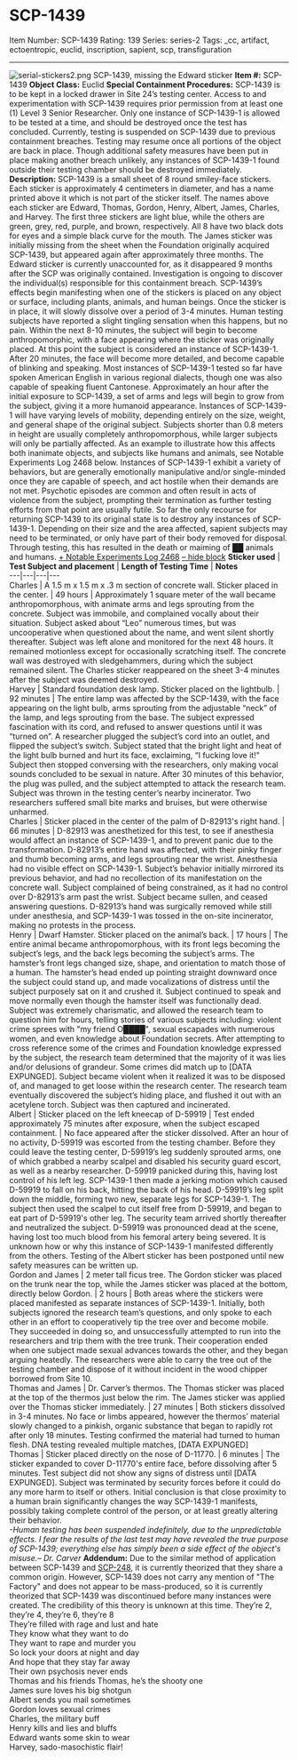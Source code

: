 # SCP-1439
Item Number: SCP-1439
Rating: 139
Series: series-2
Tags: _cc, artifact, ectoentropic, euclid, inscription, sapient, scp, transfiguration

---

![serial-stickers2.png](https://scp-wiki.wdfiles.com/local--files/scp-1439/serial-stickers2.png)
SCP-1439, missing the Edward sticker
**Item #:** SCP-1439
**Object Class:** Euclid
**Special Containment Procedures:** SCP-1439 is to be kept in a locked drawer in Site 24’s testing center. Access to and experimentation with SCP-1439 requires prior permission from at least one (1) Level 3 Senior Researcher. Only one instance of SCP-1439-1 is allowed to be tested at a time, and should be destroyed once the test has concluded. Currently, testing is suspended on SCP-1439 due to previous containment breaches. Testing may resume once all portions of the object are back in place. Though additional safety measures have been put in place making another breach unlikely, any instances of SCP-1439-1 found outside their testing chamber should be destroyed immediately.
**Description:** SCP-1439 is a small sheet of 8 round smiley-face stickers. Each sticker is approximately 4 centimeters in diameter, and has a name printed above it which is not part of the sticker itself. The names above each sticker are Edward, Thomas, Gordon, Henry, Albert, James, Charles, and Harvey. The first three stickers are light blue, while the others are green, grey, red, purple, and brown, respectively. All 8 have two black dots for eyes and a simple black curve for the mouth. The James sticker was initially missing from the sheet when the Foundation originally acquired SCP-1439, but appeared again after approximately three months. The Edward sticker is currently unaccounted for, as it disappeared 9 months after the SCP was originally contained. Investigation is ongoing to discover the individual(s) responsible for this containment breach.
SCP-1439’s effects begin manifesting when one of the stickers is placed on any object or surface, including plants, animals, and human beings. Once the sticker is in place, it will slowly dissolve over a period of 3-4 minutes. Human testing subjects have reported a slight tingling sensation when this happens, but no pain. Within the next 8-10 minutes, the subject will begin to become anthropomorphic, with a face appearing where the sticker was originally placed. At this point the subject is considered an instance of SCP-1439-1. After 20 minutes, the face will become more detailed, and become capable of blinking and speaking. Most instances of SCP-1439-1 tested so far have spoken American English in various regional dialects, though one was also capable of speaking fluent Cantonese.
Approximately an hour after the initial exposure to SCP-1439, a set of arms and legs will begin to grow from the subject, giving it a more humanoid appearance. Instances of SCP-1439-1 will have varying levels of mobility, depending entirely on the size, weight, and general shape of the original subject. Subjects shorter than 0.8 meters in height are usually completely anthropomorphous, while larger subjects will only be partially affected. As an example to illustrate how this affects both inanimate objects, and subjects like humans and animals, see Notable Experiments Log 2468 below.
Instances of SCP-1439-1 exhibit a variety of behaviors, but are generally emotionally manipulative and/or single-minded once they are capable of speech, and act hostile when their demands are not met. Psychotic episodes are common and often result in acts of violence from the subject, prompting their termination as further testing efforts from that point are usually futile.
So far the only recourse for returning SCP-1439 to its original state is to destroy any instances of SCP-1439-1. Depending on their size and the area affected, sapient subjects may need to be terminated, or only have part of their body removed for disposal. Through testing, this has resulted in the death or maiming of ██ animals and humans.
[\+ Notable Experiments Log 2468](javascript:;)
[– hide block](javascript:;)
**Sticker used** | **Test Subject and placement** | **Length of Testing Time** | **Notes**  
---|---|---|---  
Charles | A 1.5 m x 1.5 m x .3 m section of concrete wall. Sticker placed in the center. | 49 hours | Approximately 1 square meter of the wall became anthropomorphous, with animate arms and legs sprouting from the concrete. Subject was immobile, and complained vocally about their situation. Subject asked about “Leo” numerous times, but was uncooperative when questioned about the name, and went silent shortly thereafter. Subject was left alone and monitored for the next 48 hours. It remained motionless except for occasionally scratching itself. The concrete wall was destroyed with sledgehammers, during which the subject remained silent. The Charles sticker reappeared on the sheet 3-4 minutes after the subject was deemed destroyed.  
Harvey | Standard foundation desk lamp. Sticker placed on the lightbulb. | 92 minutes | The entire lamp was affected by the SCP-1439, with the face appearing on the light bulb, arms sprouting from the adjustable “neck” of the lamp, and legs sprouting from the base. The subject expressed fascination with its cord, and refused to answer questions until it was “turned on”. A researcher plugged the subject’s cord into an outlet, and flipped the subject’s switch. Subject stated that the bright light and heat of the light bulb burned and hurt its face, exclaiming, “I fucking love it!" Subject then stopped conversing with the researchers, only making vocal sounds concluded to be sexual in nature. After 30 minutes of this behavior, the plug was pulled, and the subject attempted to attack the research team. Subject was thrown in the testing center’s nearby incinerator. Two researchers suffered small bite marks and bruises, but were otherwise unharmed.  
Charles | Sticker placed in the center of the palm of D-82913's right hand. | 66 minutes | D-82913 was anesthetized for this test, to see if anesthesia would affect an instance of SCP-1439-1, and to prevent panic due to the transformation. D-82913’s entire hand was affected, with their pinky finger and thumb becoming arms, and legs sprouting near the wrist. Anesthesia had no visible effect on SCP-1439-1. Subject’s behavior initially mirrored its previous behavior, and had no recollection of its manifestation on the concrete wall. Subject complained of being constrained, as it had no control over D-82913’s arm past the wrist. Subject became sullen, and ceased answering questions. D-82913’s hand was surgically removed while still under anesthesia, and SCP-1439-1 was tossed in the on-site incinerator, making no protests in the process.  
Henry | Dwarf Hamster. Sticker placed on the animal’s back. | 17 hours | The entire animal became anthropomorphous, with its front legs becoming the subject’s legs, and the back legs becoming the subject’s arms. The hamster’s front legs changed size, shape, and orientation to match those of a human. The hamster’s head ended up pointing straight downward once the subject could stand up, and made vocalizations of distress until the subject purposely sat on it and crushed it. Subject continued to speak and move normally even though the hamster itself was functionally dead. Subject was extremely charismatic, and allowed the research team to question him for hours, telling stories of various subjects including: violent crime sprees with "my friend O████", sexual escapades with numerous women, and even knowledge about Foundation secrets. After attempting to cross reference some of the crimes and Foundation knowledge expressed by the subject, the research team determined that the majority of it was lies and/or delusions of grandeur. Some crimes did match up to [DATA EXPUNGED]. Subject became violent when it realized it was to be disposed of, and managed to get loose within the research center. The research team eventually discovered the subject’s hiding place, and flushed it out with an acetylene torch. Subject was then captured and incinerated.  
Albert | Sticker placed on the left kneecap of D-59919 | Test ended approximately 75 minutes after exposure, when the subject escaped containment. | No face appeared after the sticker dissolved. After an hour of no activity, D-59919 was escorted from the testing chamber. Before they could leave the testing center, D-59919’s leg suddenly sprouted arms, one of which grabbed a nearby scalpel and disabled his security guard escort, as well as a nearby researcher. D-59919 panicked during this, having lost control of his left leg. SCP-1439-1 then made a jerking motion which caused D-59919 to fall on his back, hitting the back of his head. D-59919’s leg split down the middle, forming two new, separate legs for SCP-1439-1. The subject then used the scalpel to cut itself free from D-59919, and began to eat part of D-59919's other leg. The security team arrived shortly thereafter and neutralized the subject. D-59919 was pronounced dead at the scene, having lost too much blood from his femoral artery being severed. It is unknown how or why this instance of SCP-1439-1 manifested differently from the others. Testing of the Albert sticker has been postponed until new safety measures can be written up.  
Gordon and James | 2 meter tall ficus tree. The Gordon sticker was placed on the trunk near the top, while the James sticker was placed at the bottom, directly below Gordon. | 2 hours | Both areas where the stickers were placed manifested as separate instances of SCP-1439-1. Initially, both subjects ignored the research team’s questions, and only spoke to each other in an effort to cooperatively tip the tree over and become mobile. They succeeded in doing so, and unsuccessfully attempted to run into the researchers and trip them with the tree trunk. Their cooperation ended when one subject made sexual advances towards the other, and they began arguing heatedly. The researchers were able to carry the tree out of the testing chamber and dispose of it without incident in the wood chipper borrowed from Site 10.  
Thomas and James | Dr. Carver’s thermos. The Thomas sticker was placed at the top of the thermos just below the rim. The James sticker was applied over the Thomas sticker immediately. | 27 minutes | Both stickers dissolved in 3-4 minutes. No face or limbs appeared, however the thermos’ material slowly changed to a pinkish, organic substance that began to rapidly rot after only 18 minutes. Testing confirmed the material had turned to human flesh. DNA testing revealed multiple matches, [DATA EXPUNGED]  
Thomas | Sticker placed directly on the nose of D-11770. | 6 minutes | The sticker expanded to cover D-11770's entire face, before dissolving after 5 minutes. Test subject did not show any signs of distress until [DATA EXPUNGED]. Subject was terminated by security forces before it could do any more harm to itself or others. Initial conclusion is that close proximity to a human brain significantly changes the way SCP-1439-1 manifests, possibly taking complete control of the person, or at least greatly altering their behavior.  
_-Human testing has been suspended indefinitely, due to the unpredictable effects. I fear the results of the last test may have revealed the true purpose of SCP-1439; everything else has simply been a side effect of the object's misuse.– Dr. Carver_
**Addendum:** Due to the similar method of application between SCP-1439 and [SCP-248](/scp-248), it is currently theorized that they share a common origin. However, SCP-1439 does not carry any mention of "The Factory" and does not appear to be mass-produced, so it is currently theorized that SCP-1439 was discontinued before many instances were created. The credibility of this theory is unknown at this time.
They’re 2, they’re 4, they’re 6, they’re 8  
They’re filled with rage and lust and hate  
They know what they want to do  
They want to rape and murder you  
So lock your doors at night and day  
And hope that they stay far away  
Their own psychosis never ends  
Thomas and his friends
Thomas, he’s the shooty one  
James sure loves his big shotgun  
Albert sends you mail sometimes  
Gordon loves sexual crimes  
Charles, the military buff  
Henry kills and lies and bluffs  
Edward wants some skin to wear  
Harvey, sado-masochistic flair!  